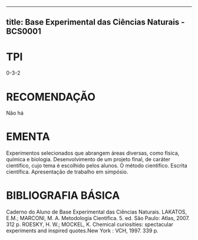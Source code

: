 
---
title: Base Experimental das Ciências Naturais - BCS0001 
---

# TPI

0-3-2

# RECOMENDAÇÃO

Não há

# EMENTA

Experimentos selecionados que abrangem áreas diversas, como física, química e biologia. Desenvolvimento de um projeto final, de caráter científico, cujo tema é escolhido pelos alunos. O método científico. Escrita científica. Apresentação de trabalho em simpósio.

# BIBLIOGRAFIA BÁSICA

Caderno do Aluno de Base Experimental das Ciências Naturais.
LAKATOS, E.M.; MARCONI, M. A. Metodologia Cientifica. 5. ed. São Paulo: Atlas, 2007. 312 p.
ROESKY, H. W.; MOCKEL, K. Chemical curiosities: spectacular experiments and inspired quotes.New York : VCH, 1997. 339 p.
        